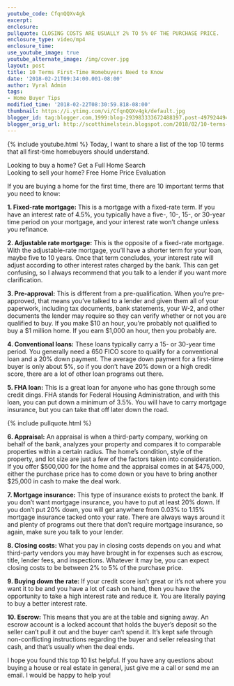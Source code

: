 ```yaml
---
youtube_code: CfqnQQXv4gk
excerpt:
enclosure:
pullquote: CLOSING COSTS ARE USUALLY 2% TO 5% OF THE PURCHASE PRICE.
enclosure_type: video/mp4
enclosure_time:
use_youtube_image: true
youtube_alternate_image: /img/cover.jpg
layout: post
title: 10 Terms First-Time Homebuyers Need to Know
date: '2018-02-21T09:34:00.001-08:00'
author: Vyral Admin
tags:
- Home Buyer Tips
modified_time: '2018-02-22T08:30:59.818-08:00'
thumbnail: https://i.ytimg.com/vi/CfqnQQXv4gk/default.jpg
blogger_id: tag:blogger.com,1999:blog-293983333672488197.post-4979244942235125028
blogger_orig_url: http://scotthimelstein.blogspot.com/2018/02/10-terms-first-time-homebuyers-need-to_21.html
---
```

{% include youtube.html %}
Today, I want to share a list of the top 10 terms that all first-time homebuyers should understand.

Looking to buy a home? Get a Full Home Search   
Looking to sell your home?  Free Home Price Evaluation

If you are buying a home for the first time, there are 10 important terms that you need to know:

**1. Fixed-rate mortgage:** This is a mortgage with a fixed-rate term. If you have an interest rate of 4.5%, you typically have a five-, 10-, 15-, or 30-year time period on your mortgage, and your interest rate won’t change unless you refinance.

**2. Adjustable rate mortgage:** This is the opposite of a fixed-rate mortgage. With the adjustable-rate mortgage, you’ll have a shorter term for your loan, maybe five to 10 years. Once that term concludes, your interest rate will adjust according to other interest rates charged by the bank. This can get confusing, so I always recommend that you talk to a lender if you want more clarification.

**3. Pre-approval:** This is different from a pre-qualification. When you’re pre-approved, that means you’ve talked to a lender and given them all of your paperwork, including tax documents, bank statements, your W-2, and other documents the lender may require so they can verify whether or not you are qualified to buy. If you make $10 an hour, you’re probably not qualified to buy a $1 million home. If you earn $1,000 an hour, then you probably are.

**4. Conventional loans:** These loans typically carry a 15- or 30-year time period. You generally need a 650 FICO score to qualify for a conventional loan and a 20% down payment. The average down payment for a first-time buyer is only about 5%, so if you don’t have 20% down or a high credit score, there are a lot of other loan programs out there.

**5. FHA loan:** This is a great loan for anyone who has gone through some credit dings. FHA stands for Federal Housing Administration, and with this loan, you can put down a minimum of 3.5%. You will have to carry mortgage insurance, but you can take that off later down the road.

{% include pullquote.html %}

**6. Appraisal:** An appraisal is when a third-party company, working on behalf of the bank, analyzes your property and compares it to comparable properties within a certain radius. The home’s condition, style of the property, and lot size are just a few of the factors taken into consideration. If you offer $500,000 for the home and the appraisal comes in at $475,000, either the purchase price has to come down or you have to bring another $25,000 in cash to make the deal work.

**7. Mortgage insurance:** This type of insurance exists to protect the bank. If you don’t want mortgage insurance, you have to put at least 20% down. If you don’t put 20% down, you will get anywhere from 0.03% to 1.15% mortgage insurance tacked onto your rate. There are always ways around it and plenty of programs out there that don’t require mortgage insurance, so again, make sure you talk to your lender.

**8. Closing costs:** What you pay in closing costs depends on you and what third-party vendors you may have brought in for expenses such as escrow, title, lender fees, and inspections. Whatever it may be, you can expect closing costs to be between 2% to 5% of the purchase price.

**9. Buying down the rate:** If your credit score isn’t great or it’s not where you want it to be and you have a lot of cash on hand, then you have the opportunity to take a high interest rate and reduce it. You are literally paying to buy a better interest rate.

**10. Escrow:** This means that you are at the table and signing away. An escrow account is a locked account that holds the buyer’s deposit so the seller can’t pull it out and the buyer can’t spend it. It’s kept safe through non-conflicting instructions regarding the buyer and seller releasing that cash, and that’s usually when the deal ends.

I hope you found this top 10 list helpful. If you have any questions about buying a house or real estate in general, just give me a call or send me an email. I would be happy to help you!
